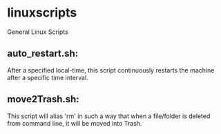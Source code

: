 linuxscripts
============

General Linux Scripts

auto_restart.sh:
---------------
After a specified local-time, this script continuously restarts the machine after a specific time interval.

move2Trash.sh:
--------------
This script will alias 'rm' in such a way that when a file/folder is deleted from command line, it will be moved into Trash.
